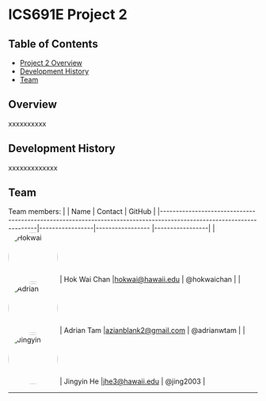 # ICS691E Project 2

## Table of Contents
* [Project 2 Overview](#overview)
* [Development History](#development-history)
* [Team](#team)

## Overview
xxxxxxxxxx

## Development History
xxxxxxxxxxxxx

## Team
Team members:
|                                                                                                                     | Name            | Contact          |  GitHub         |
|---------------------------------------------------------------------------------------------------------------------|-----------------|----------------- |-----------------|
| <img src="https://github.com/hokwaichan.png" alt="Hokwai" width="100" height="100" style="border-radius: 50%;">     | Hok Wai Chan    |[hokwai@hawaii.edu](hokwai@hawaii.edu)       | @hokwaichan    |
| <img src="https://github.com/adrianwtam.png" alt="Adrian" width="100" height="100" style="border-radius: 50%;">     | Adrian Tam      |[azianblank2@gmail.com](azianblank2@gmail.com)   | @adrianwtam    |
| <img src="https://github.com/jing2003.png" alt="Jingyin" width="100" height="100" style="border-radius: 50%;">      | Jingyin He      |[jhe3@hawaii.edu](jhe3@hawaii.edu)   | @jing2003      |

---
<!---------------------------------------------------------------------------->
